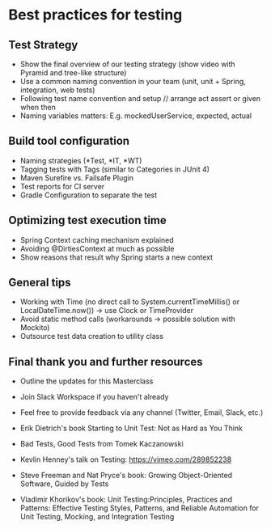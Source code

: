 # Best practices for testing

## Test Strategy

- Show the final overview of our testing strategy (show video with Pyramid and tree-like structure)
- Use a common naming convention in your team (unit, unit + Spring, integration, web tests)
- Following test name convention and setup // arrange act assert or given when then
- Naming variables matters: E.g. mockedUserService, expected, actual

## Build tool configuration

- Naming strategies (*Test, *IT, *WT)
- Tagging tests with Tags (similar to Categories in JUnit 4)
- Maven Surefire vs. Failsafe Plugin
- Test reports for CI server
- Gradle Configuration to separate the test

## Optimizing test execution time

- Spring Context caching mechanism explained
- Avoiding @DirtiesContext at much as possible
- Show reasons that result why Spring starts a new context

## General tips

- Working with Time (no direct call to System.currentTimeMillis() or LocalDateTime.now()) -> use Clock or TimeProvider
- Avoid static method calls (workarounds -> possible solution with Mockito)
- Outsource test data creation to utility class

## Final thank you and further resources

- Outline the updates for this Masterclass
- Join Slack Workspace if you haven't already
- Feel free to provide feedback via any channel (Twitter, Email, Slack, etc.)

- Erik Dietrich's book Starting to Unit Test: Not as Hard as You Think
- Bad Tests, Good Tests from Tomek Kaczanowski
- Kevlin Henney's talk on Testing: https://vimeo.com/289852238
- Steve Freeman and Nat Pryce's book: Growing Object-Oriented Software, Guided by Tests
- Vladimir Khorikov's book: Unit Testing:Principles, Practices and Patterns: Effective Testing Styles, Patterns, and Reliable Automation for Unit Testing, Mocking, and Integration Testing
